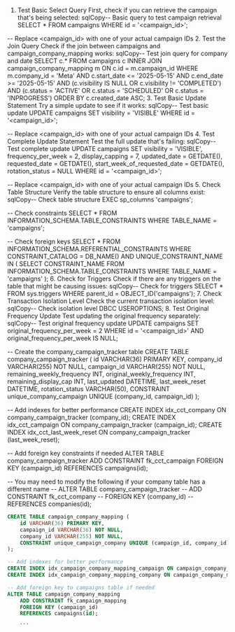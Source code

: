 1. Test Basic Select Query
First, check if you can retrieve the campaign that's being selected:
sqlCopy-- Basic query to test campaign retrieval
SELECT * FROM campaigns WHERE id = '<campaign_id>';

-- Replace <campaign_id> with one of your actual campaign IDs
2. Test the Join Query
Check if the join between campaigns and campaign_company_mapping works:
sqlCopy-- Test join query for company and date
SELECT c.* 
FROM campaigns c
INNER JOIN campaign_company_mapping m ON c.id = m.campaign_id
WHERE m.company_id = 'Meta'
  AND c.start_date <= '2025-05-15' 
  AND c.end_date >= '2025-05-15'
  AND (c.visibility IS NULL OR c.visibility != 'COMPLETED')
  AND (c.status = 'ACTIVE' OR c.status = 'SCHEDULED' OR c.status = 'INPROGRESS')
ORDER BY c.created_date ASC;
3. Test Basic Update Statement
Try a simple update to see if it works:
sqlCopy-- Test basic update
UPDATE campaigns
SET visibility = 'VISIBLE'
WHERE id = '<campaign_id>';

-- Replace <campaign_id> with one of your actual campaign IDs
4. Test Complete Update Statement
Test the full update that's failing:
sqlCopy-- Test complete update
UPDATE campaigns
SET visibility = 'VISIBLE',
    frequency_per_week = 2,
    display_capping = 7,
    updated_date = GETDATE(),
    requested_date = GETDATE(),
    start_week_of_requested_date = GETDATE(),
    rotation_status = NULL
WHERE id = '<campaign_id>';

-- Replace <campaign_id> with one of your actual campaign IDs
5. Check Table Structure
Verify the table structure to ensure all columns exist:
sqlCopy-- Check table structure
EXEC sp_columns 'campaigns';

-- Check constraints
SELECT * FROM INFORMATION_SCHEMA.TABLE_CONSTRAINTS 
WHERE TABLE_NAME = 'campaigns';

-- Check foreign keys
SELECT * FROM INFORMATION_SCHEMA.REFERENTIAL_CONSTRAINTS
WHERE CONSTRAINT_CATALOG = DB_NAME()
  AND UNIQUE_CONSTRAINT_NAME IN (
      SELECT CONSTRAINT_NAME 
      FROM INFORMATION_SCHEMA.TABLE_CONSTRAINTS 
      WHERE TABLE_NAME = 'campaigns'
  );
6. Check for Triggers
Check if there are any triggers on the table that might be causing issues:
sqlCopy-- Check for triggers
SELECT * FROM sys.triggers
WHERE parent_id = OBJECT_ID('campaigns');
7. Check Transaction Isolation Level
Check the current transaction isolation level:
sqlCopy-- Check isolation level
DBCC USEROPTIONS;
8. Test Original Frequency Update
Test updating the original frequency separately:
sqlCopy-- Test original frequency update
UPDATE campaigns
SET original_frequency_per_week = 2
WHERE id = '<campaign_id>'
  AND original_frequency_per_week IS NULL;













<!-- new table..... -->

  -- Create the company_campaign_tracker table
CREATE TABLE company_campaign_tracker (
    id VARCHAR(36) PRIMARY KEY,
    company_id VARCHAR(255) NOT NULL,
    campaign_id VARCHAR(255) NOT NULL,
    remaining_weekly_frequency INT,
    original_weekly_frequency INT,
    remaining_display_cap INT,
    last_updated DATETIME,
    last_week_reset DATETIME,
    rotation_status VARCHAR(50),
    CONSTRAINT unique_company_campaign UNIQUE (company_id, campaign_id)
);

-- Add indexes for better performance
CREATE INDEX idx_cct_company ON company_campaign_tracker (company_id);
CREATE INDEX idx_cct_campaign ON company_campaign_tracker (campaign_id);
CREATE INDEX idx_cct_last_week_reset ON company_campaign_tracker (last_week_reset);

-- Add foreign key constraints if needed
ALTER TABLE company_campaign_tracker 
    ADD CONSTRAINT fk_cct_campaign 
    FOREIGN KEY (campaign_id) 
    REFERENCES campaigns(id);

-- You may need to modify the following if your company table has a different name
-- ALTER TABLE company_campaign_tracker 
--     ADD CONSTRAINT fk_cct_company 
--     FOREIGN KEY (company_id) 
--     REFERENCES companies(id);













<!-- add table -->
```sql
CREATE TABLE campaign_company_mapping (
    id VARCHAR(36) PRIMARY KEY,
    campaign_id VARCHAR(36) NOT NULL,
    company_id VARCHAR(255) NOT NULL,
    CONSTRAINT unique_campaign_company UNIQUE (campaign_id, company_id)
);

-- Add indexes for better performance
CREATE INDEX idx_campaign_company_mapping_campaign ON campaign_company_mapping (campaign_id);
CREATE INDEX idx_campaign_company_mapping_company ON campaign_company_mapping (company_id);

-- Add foreign key to campaigns table if needed
ALTER TABLE campaign_company_mapping 
    ADD CONSTRAINT fk_campaign_mapping 
    FOREIGN KEY (campaign_id) 
    REFERENCES campaigns(id);

    ```